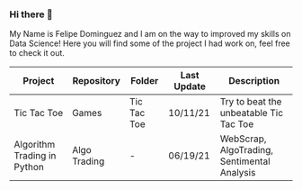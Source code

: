 ### Hi there 👋

My Name is Felipe Dominguez and I am on the way to improved my skills on Data Science! 
Here you will find some of the project I had work on, feel free to check it out.

|          Project             |   Repository  |    Folder     |  Last Update  |               Description                   |
|------------------------------| ------------- | ------------- | ------------- |      ------------------------------         |
|        Tic Tac Toe           |     Games     | Tic Tac Toe   |   10/11/21    |   Try to beat the unbeatable Tic Tac Toe    |
| Algorithm Trading in Python  | Algo Trading  |       -       |   06/19/21    | WebScrap, AlgoTrading, Sentimental Analysis |






<!--
**fa-dominguez/fa-dominguez** is a ✨ _special_ ✨ repository because its `README.md` (this file) appears on your GitHub profile.

Here are some ideas to get you started:

- 🔭 I’m currently working on ...
- 🌱 I’m currently learning ...
- 👯 I’m looking to collaborate on ...
- 🤔 I’m looking for help with ...
- 💬 Ask me about ...
- 📫 How to reach me: ...
- 😄 Pronouns: ...
- ⚡ Fun fact: ...
-->
